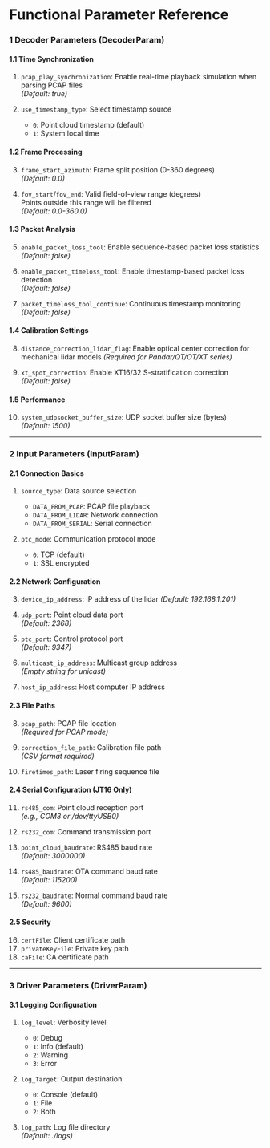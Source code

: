 # Functional Parameter Reference

### 1 Decoder Parameters (DecoderParam)

#### 1.1 Time Synchronization
1. `pcap_play_synchronization`: Enable real-time playback simulation when parsing PCAP files  
   *(Default: true)*

2. `use_timestamp_type`: Select timestamp source  
   - `0`: Point cloud timestamp (default)
   - `1`: System local time

#### 1.2 Frame Processing
3. `frame_start_azimuth`: Frame split position (0-360 degrees)  
   *(Default: 0.0)*

4. `fov_start`/`fov_end`: Valid field-of-view range (degrees)  
   Points outside this range will be filtered  
   *(Default: 0.0-360.0)*

#### 1.3 Packet Analysis
5. `enable_packet_loss_tool`: Enable sequence-based packet loss statistics  
   *(Default: false)*

6. `enable_packet_timeloss_tool`: Enable timestamp-based packet loss detection  
   *(Default: false)*

7. `packet_timeloss_tool_continue`: Continuous timestamp monitoring  
   *(Default: false)*

#### 1.4 Calibration Settings
8. `distance_correction_lidar_flag`: Enable optical center correction for mechanical lidar models
   *(Required for Pandar/QT/OT/XT series)*

9. `xt_spot_correction`: Enable XT16/32 S-stratification correction  
   *(Default: false)*

#### 1.5 Performance
10. `system_udpsocket_buffer_size`: UDP socket buffer size (bytes)  
    *(Default: 1500)*

---

### 2 Input Parameters (InputParam)

#### 2.1 Connection Basics
1. `source_type`: Data source selection  
   - `DATA_FROM_PCAP`: PCAP file playback
   - `DATA_FROM_LIDAR`: Network connection
   - `DATA_FROM_SERIAL`: Serial connection

2. `ptc_mode`: Communication protocol mode  
   - `0`: TCP (default)
   - `1`: SSL encrypted

#### 2.2 Network Configuration
3. `device_ip_address`: IP address of the lidar
   *(Default: 192.168.1.201)*

4. `udp_port`: Point cloud data port  
   *(Default: 2368)*

5. `ptc_port`: Control protocol port  
   *(Default: 9347)*

6. `multicast_ip_address`: Multicast group address  
   *(Empty string for unicast)*

7. `host_ip_address`: Host computer IP address

#### 2.3 File Paths
8. `pcap_path`: PCAP file location  
   *(Required for PCAP mode)*

9. `correction_file_path`: Calibration file path  
   *(CSV format required)*

10. `firetimes_path`: Laser firing sequence file

#### 2.4 Serial Configuration (JT16 Only)
11. `rs485_com`: Point cloud reception port  
    *(e.g., COM3 or /dev/ttyUSB0)*

12. `rs232_com`: Command transmission port

13. `point_cloud_baudrate`: RS485 baud rate  
    *(Default: 3000000)*

14. `rs485_baudrate`: OTA command baud rate  
    *(Default: 115200)*

15. `rs232_baudrate`: Normal command baud rate  
    *(Default: 9600)*

#### 2.5 Security
16. `certFile`: Client certificate path  
17. `privateKeyFile`: Private key path  
18. `caFile`: CA certificate path  

---

### 3 Driver Parameters (DriverParam)

#### 3.1 Logging Configuration
1. `log_level`: Verbosity level  
   - `0`: Debug
   - `1`: Info (default)
   - `2`: Warning
   - `3`: Error

2. `log_Target`: Output destination  
   - `0`: Console (default)
   - `1`: File
   - `2`: Both

3. `log_path`: Log file directory  
   *(Default: ./logs)*